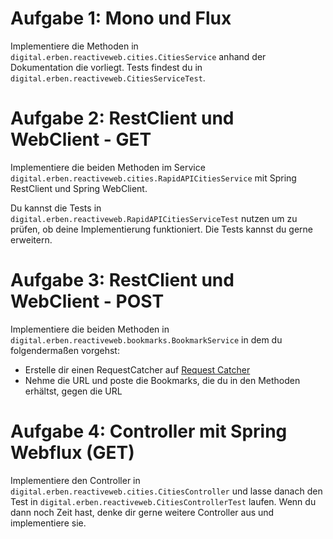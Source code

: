 # Aufgabe 1: Mono und Flux
Implementiere die Methoden in `digital.erben.reactiveweb.cities.CitiesService` anhand 
der Dokumentation die vorliegt.
Tests findest du in `digital.erben.reactiveweb.CitiesServiceTest`.

# Aufgabe 2: RestClient und WebClient - GET
Implementiere die beiden Methoden im Service
`digital.erben.reactiveweb.cities.RapidAPICitiesService`
mit Spring RestClient und Spring WebClient.

Du kannst die Tests in
`digital.erben.reactiveweb.RapidAPICitiesServiceTest`
nutzen um zu prüfen, ob deine Implementierung funktioniert.
Die Tests kannst du gerne erweitern.

# Aufgabe 3: RestClient und WebClient - POST

Implementiere die beiden Methoden in `digital.erben.reactiveweb.bookmarks.BookmarkService` in dem du folgendermaßen vorgehst:
- Erstelle dir einen RequestCatcher auf [Request Catcher](https://requestcatcher.com/)
- Nehme die URL und poste die Bookmarks, die du in den Methoden erhältst, gegen die URL

# Aufgabe 4: Controller mit Spring Webflux (GET)

Implementiere den Controller in `digital.erben.reactiveweb.cities.CitiesController`
und lasse danach den Test in `digital.erben.reactiveweb.CitiesControllerTest` laufen.
Wenn du dann noch Zeit hast, denke dir gerne weitere Controller aus und implementiere sie.